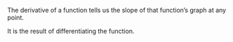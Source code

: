 The derivative of a function tells us the slope of that function’s graph
at any point.

It is the result of differentiating the function.
